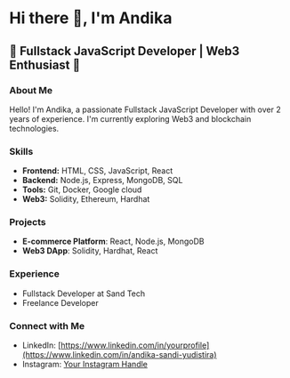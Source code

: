 # Hi there 👋, I'm Andika

## 🌟 Fullstack JavaScript Developer | Web3 Enthusiast 🌟

### About Me
Hello! I'm Andika, a passionate Fullstack JavaScript Developer with over 2 years of experience. I'm currently exploring Web3 and blockchain technologies.

### Skills
- **Frontend:** HTML, CSS, JavaScript, React
- **Backend:** Node.js, Express, MongoDB, SQL
- **Tools:** Git, Docker, Google cloud
- **Web3:** Solidity, Ethereum, Hardhat

### Projects
- **E-commerce Platform**: React, Node.js, MongoDB
- **Web3 DApp**: Solidity, Hardhat, React

### Experience
- Fullstack Developer at Sand Tech
- Freelance Developer

### Connect with Me
- LinkedIn: [https://www.linkedin.com/in/yourprofile](https://www.linkedin.com/in/andika-sandi-yudistira)
- Instagram: [Your Instagram Handle](https://www.instagram.com/ndk.a_sndy)

